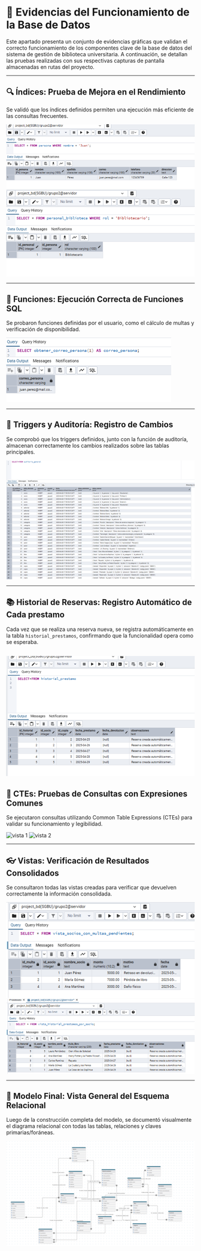 # 📸 Evidencias del Funcionamiento de la Base de Datos

Este apartado presenta un conjunto de evidencias gráficas que validan el correcto funcionamiento de los componentes clave de la base de datos del sistema de gestión de biblioteca universitaria. A continuación, se detallan las pruebas realizadas con sus respectivas capturas de pantalla almacenadas en rutas del proyecto.

---

## 🔍 Índices: Prueba de Mejora en el Rendimiento

Se validó que los índices definidos permiten una ejecución más eficiente de las consultas frecuentes.

![Indices](/documentacion/img/index1.png)
![Indices](/documentacion/img/index2.png)

---

## 🧮 Funciones: Ejecución Correcta de Funciones SQL

Se probaron funciones definidas por el usuario, como el cálculo de multas y verificación de disponibilidad.

![FUNCIONES](/documentacion/img/funcion1.png)

---

## 🧾 Triggers y Auditoría: Registro de Cambios

Se comprobó que los triggers definidos, junto con la función de auditoría, almacenan correctamente los cambios realizados sobre las tablas principales.

![TABLA DE AUDITORIA](/documentacion/img/auditoria_general.png)

---

## 📚 Historial de Reservas: Registro Automático de Cada prestamo

Cada vez que se realiza una reserva nueva, se registra automáticamente en la tabla `historial_prestamos`, confirmando que la funcionalidad opera como se esperaba.

![Historial DE Prestamos](/documentacion/img/Historial_prestamo.png)
---

## 🔄 CTEs: Pruebas de Consultas con Expresiones Comunes

Se ejecutaron consultas utilizando Common Table Expressions (CTEs) para validar su funcionamiento y legibilidad.

![vista 1](/documentacion/img/)
![vista 2](/documentacion/img/)

---

## 👓 Vistas: Verificación de Resultados Consolidados

Se consultaron todas las vistas creadas para verificar que devuelven correctamente la información consolidada.

![vista 1](/documentacion/img/vista1.png)
![vista 2](/documentacion/img/vista2.png)


---

## 🧱 Modelo Final: Vista General del Esquema Relacional

Luego de la construcción completa del modelo, se documentó visualmente el diagrama relacional con todas las tablas, relaciones y claves primarias/foráneas.

![Modelo relacional](/documentacion/img/DrawDB.png)

